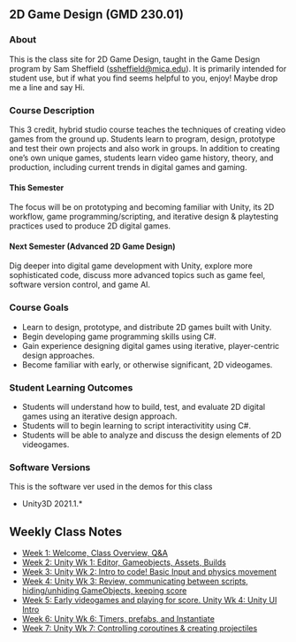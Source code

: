 ## 2D Game Design (GMD 230.01)

### About
This is the class site for 2D Game Design, taught in the Game Design program by Sam Sheffield (ssheffield@mica.edu). It is primarily intended for student use, but if what you find seems helpful to you, enjoy! Maybe drop me a line and say Hi.

### Course Description
This 3 credit, hybrid studio course teaches the techniques of creating video games from the ground up. Students learn to program, design, prototype and test their own projects and also work in groups. In addition to creating one’s own unique games, students learn video game history, theory, and production, including current trends in digital games and gaming.

#### This Semester
The focus will be on prototyping and becoming familiar with Unity, its 2D workflow, game programming/scripting, and iterative design & playtesting practices used to produce 2D digital games.

#### Next Semester (Advanced 2D Game Design)
Dig deeper into digital game development with Unity, explore more sophisticated code, discuss more advanced topics such as game feel, software version control, and game AI.

### Course Goals
- Learn to design, prototype, and distribute 2D games built with Unity.
- Begin developing game programming skills using C#.
- Gain experience designing digital games using iterative, player-centric design approaches.
- Become familiar with early, or otherwise significant, 2D videogames.

### Student Learning Outcomes
- Students will understand how to build, test, and evaluate 2D digital games using an iterative design approach.
- Students will  to begin learning to script interactivitity using C#.
- Students will be able to analyze and discuss the design elements of 2D videogames.

### Software Versions
This is the software ver used in the demos for this class
- Unity3D 2021.1.*

## Weekly Class Notes
- [Week 1: Welcome, Class Overview, Q&A](week1.md)
- [Week 2: Unity Wk 1: Editor, Gameobjects, Assets, Builds](week2.md)
- [Week 3: Unity Wk 2: Intro to code! Basic Input and physics movement](week3.md)
- [Week 4: Unity Wk 3: Review, communicating between scripts, hiding/unhiding GameObjects, keeping score](week4.md)
- [Week 5: Early videogames and playing for score. Unity Wk 4: Unity UI Intro](week5.md)
- [Week 6: Unity Wk 6: Timers, prefabs, and Instantiate](week6.md)
- [Week 7: Unity Wk 7: Controlling coroutines & creating projectiles](week7.md)